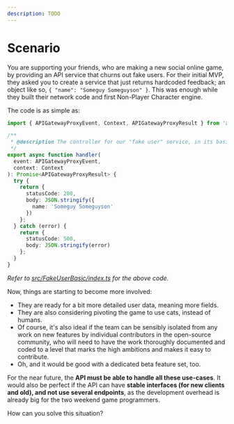 ```yaml
---
description: TODO
---
```


# Scenario

You are supporting your friends, who are making a new social online game, by providing an API service that churns out fake users. For their initial MVP, they asked you to create a service that just returns hardcoded feedback; an object like so, `{ "name": "Someguy Someguyson" }`. This was enough while they built their network code and first Non-Player Character engine.

The code is as simple as:

```TypeScript
import { APIGatewayProxyEvent, Context, APIGatewayProxyResult } from 'aws-lambda';

/**
 * @description The controller for our "fake user" service, in its basic or naive shape.
 */
export async function handler(
  event: APIGatewayProxyEvent,
  context: Context
): Promise<APIGatewayProxyResult> {
  try {
    return {
      statusCode: 200,
      body: JSON.stringify({
        name: 'Someguy Someguyson'
      })
    };
  } catch (error) {
    return {
      statusCode: 500,
      body: JSON.stringify(error)
    };
  }
}
```

_Refer to [src/FakeUserBasic/index.ts](/src/FakeUserBasic/index.ts) for the above code._

Now, things are starting to become more involved:

- They are ready for a bit more detailed user data, meaning more fields.
- They are also considering pivoting the game to use cats, instead of humans.
- Of course, it's also ideal if the team can be sensibly isolated from any work on new features by individual contributors in the open-source community, who will need to have the work thoroughly documented and coded to a level that marks the high ambitions and makes it easy to contribute.
- Oh, and it would be good with a dedicated beta feature set, too.

For the near future, the **API must be able to handle all these use-cases**. It would also be perfect if the API can have **stable interfaces (for new clients and old), and not use several endpoints**, as the development overhead is already big for the two weekend game programmers.

How can you solve this situation?
